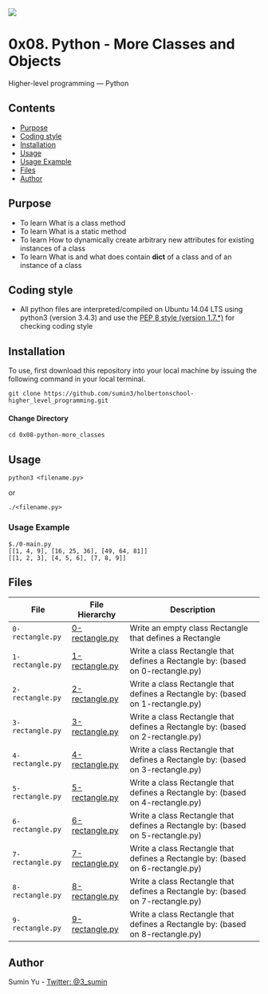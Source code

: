 <img src="https://www.holbertonschool.com/holberton-logo-twitter-card.png">

# 0x08. Python - More Classes and Objects
Higher-level programming ― Python

## Contents
* [Purpose](https://github.com/sumin3/holbertonschool-higher_level_programming/tree/master/0x08-python-more_classes#Purpose)
* [Coding style](https://github.com/sumin3/holbertonschool-higher_level_programming/tree/master/0x08-python-more_classes#Coding-style)
* [Installation](https://github.com/sumin3/holbertonschool-higher_level_programming/tree/master/0x08-python-more_classes#installation)
* [Usage](https://github.com/sumin3/holbertonschool-higher_level_programming/tree/master/0x08-python-more_classes#usage)
* [Usage Example](https://github.com/sumin3/holbertonschool-higher_level_programming/tree/master/0x08-python-more_classes#Usage-Example)
* [Files](https://github.com/sumin3/holbertonschool-higher_level_programming/tree/master/0x08-python-more_classes#Files)
* [Author](https://github.com/sumin3/holbertonschool-higher_level_programming/tree/master/0x08-python-more_classes#author)

## Purpose
- To learn What is a class method
- To learn What is a static method
- To learn How to dynamically create arbitrary new attributes for existing instances of a class
- To learn What is and what does contain __dict__ of a class and of an instance of a class

## Coding style
- All python files are interpreted/compiled on Ubuntu 14.04 LTS using python3 (version 3.4.3) and use the [PEP 8 style (version 1.7.*)](https://github.com/PyC\QA/pycodestyle) for checking coding style

## Installation
To use, first download  this repository into your local machine by issuing the following command in your local terminal. 
```
git clone https://github.com/sumin3/holbertonschool-higher_level_programming.git
```

#### Change Directory
```
cd 0x08-python-more_classes
```

## Usage
```
python3 <filename.py>
```
or
```
./<filename.py>
```


### Usage Example
```
$./0-main.py
[[1, 4, 9], [16, 25, 36], [49, 64, 81]]
[[1, 2, 3], [4, 5, 6], [7, 8, 9]]
```

## Files
|File| File Hierarchy  | Description
|---|----|-----
| `0-rectangle.py` | [0-rectangle.py](0-rectangle.py) | Write an empty class Rectangle that defines a Rectangle
| `1-rectangle.py` | [1-rectangle.py](1-rectangle.py) | Write a class Rectangle that defines a Rectangle by: (based on 0-rectangle.py)
| `2-rectangle.py` | [2-rectangle.py](2-rectangle.py) | Write a class Rectangle that defines a Rectangle by: (based on 1-rectangle.py)
| `3-rectangle.py` | [3-rectangle.py](3-rectangle.py) |  Write a class Rectangle that defines a Rectangle by: (based on 2-rectangle.py)
| `4-rectangle.py` | [4-rectangle.py](4-rectangle.py) | Write a class Rectangle that defines a Rectangle by: (based on 3-rectangle.py)
| `5-rectangle.py` | [5-rectangle.py](5-rectangle.py) |Write a class Rectangle that defines a Rectangle by: (based on 4-rectangle.py)
| `6-rectangle.py`| [6-rectangle.py](6-rectangle.py) | Write a class Rectangle that defines a Rectangle by: (based on 5-rectangle.py)
| `7-rectangle.py`| [7-rectangle.py](7-rectangle.py) | Write a class Rectangle that defines a Rectangle by: (based on 6-rectangle.py)
| `8-rectangle.py`| [8-rectangle.py](8-rectangle.py) | Write a class Rectangle that defines a Rectangle by: (based on 7-rectangle.py)
| `9-rectangle.py`| [9-rectangle.py](9-rectangle.py) | Write a class Rectangle that defines a Rectangle by: (based on 8-rectangle.py)

## Author
Sumin Yu - [Twitter: @3_sumin](https://twitter.com/3_sumin)
